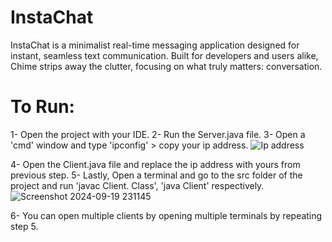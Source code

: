 # InstaChat
InstaChat is a minimalist real-time messaging application designed for instant, seamless text communication. Built for developers and users alike, Chime strips away the clutter, focusing on what truly matters: conversation.


# To Run:
  1- Open the project with your IDE.
  2- Run the Server.java file.
  3- Open a 'cmd' window and type 'ipconfig' > copy your ip address. 
  ![Ip address](https://github.com/user-attachments/assets/cf4c3afb-5502-4821-b52e-d0719a152cae)

  4- Open the Client.java file and replace the ip address with yours from previous step.
  5- Lastly, Open a terminal and go to the src folder of the project and run 'javac Client. Class', 'java Client' respectively.
  ![Screenshot 2024-09-19 231145](https://github.com/user-attachments/assets/cec674fc-0006-4974-a05d-24c678a7bad8)

  6- You can open multiple clients by opening multiple terminals by repeating step 5.
